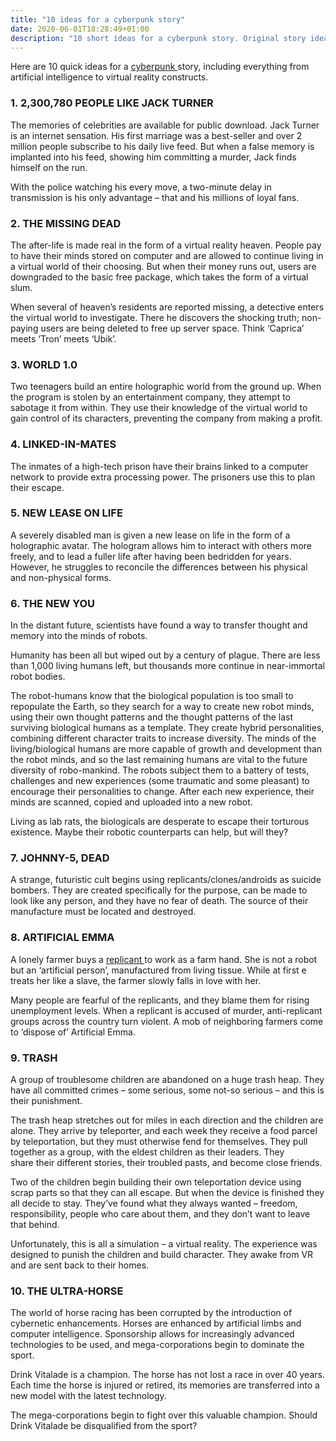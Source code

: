 ```yaml
---
title: "10 ideas for a cyberpunk story"
date: 2020-06-01T18:28:49+01:00
description: "10 short ideas for a cyberpunk story. Original story ideas from SciFi Ideas"
---
```


<p>Here are 10 quick ideas for a&nbsp;<a title="Cyberpunk - Wikipedia" href="http://en.wikipedia.org/wiki/Cyberpunk">cyberpunk&nbsp;</a>story, including everything from artificial intelligence to virtual reality&nbsp;constructs.</p>
<h3>1. 2,300,780 PEOPLE LIKE JACK TURNER</h3>
<p>The memories of celebrities are available for public download. Jack Turner is an internet sensation. His first marriage was a best-seller and over 2 million people subscribe to his daily live feed. But when a false memory is implanted into his feed, showing him&nbsp;committing&nbsp;a murder, Jack finds himself on the run.</p>
<p>With the police watching his every move, a two-minute delay in transmission is his only advantage &ndash; that and his millions of loyal fans.</p>
<h3>2. THE MISSING DEAD</h3>
<p>The after-life is made real in the form of a virtual reality heaven. People pay to have their minds stored on computer and are allowed to continue living in a virtual world of their choosing. But when their money runs out, users are downgraded to the basic free package, which takes the form of a virtual slum.</p>
<p>When several of heaven&rsquo;s residents are reported missing, a detective enters the virtual world to investigate. There he discovers the shocking truth; non-paying users are being deleted to free up server space. Think &lsquo;Caprica&rsquo; meets &lsquo;Tron&rsquo; meets &lsquo;Ubik&rsquo;.</p>
<h3>3. WORLD 1.0</h3>
<p>Two teenagers build an entire holographic world from the ground up. When the program is stolen by an entertainment company, they attempt to sabotage it from within. They use their knowledge of the virtual world to gain control of its characters, preventing the company from making a profit.</p>
<h3>4. LINKED-IN-MATES</h3>
<p>The inmates of a high-tech prison have their brains linked to a computer network to provide extra processing power. The prisoners use this to plan their escape.</p>
<h3>5. NEW LEASE ON LIFE</h3>
<p>A severely disabled man is given a new lease on life in the form of a holographic avatar. The hologram allows him to interact with others more freely, and to lead a fuller life after having been bedridden for years. However, he struggles to reconcile the differences between his physical and non-physical forms.</p>
<h3>6. THE NEW YOU</h3>
<p>In the distant future, scientists have found a way to transfer thought and memory into the minds of robots.</p>
<p>Humanity has been all but wiped out by a century of plague. There are less than 1,000 living humans left, but thousands more continue in near-immortal robot bodies.</p>
<p>The robot-humans know that the biological population is too small to repopulate the Earth, so they search for a way to create new robot minds, using their own thought patterns and the thought patterns of the last surviving biological humans as a template. They create hybrid personalities, combining different character traits to increase diversity. The minds of the living/biological humans are more capable of growth and development than the robot minds, and so the last remaining humans are vital to the future diversity of robo-mankind. The robots subject them to a battery of tests, challenges and new experiences (some traumatic and some pleasant) to encourage&nbsp;their&nbsp;personalities to change. After each new experience, their minds are&nbsp;scanned, copied&nbsp;and uploaded into a new robot.</p>
<p>Living as lab rats, the&nbsp;biologicals&nbsp;are desperate to escape their torturous existence. Maybe their robotic counterparts can help, but will they?</p>
<h3>7. JOHNNY-5, DEAD</h3>
<p>A strange, futuristic cult begins using replicants/clones/androids as suicide bombers. They are created specifically for the purpose, can be made to look like any person, and they have no fear of death. The source of their manufacture must be located and destroyed.</p>
<h3>8. ARTIFICIAL EMMA</h3>
<p>A lonely farmer buys a&nbsp;<a title="Replicant - Wikipedia" href="http://en.wikipedia.org/wiki/Replicant">replicant&nbsp;</a>to work as a farm hand. She is not a robot but an &lsquo;artificial person&rsquo;, manufactured from living tissue. While at first e treats her like a slave, the farmer slowly falls in love with her.</p>
<p>Many people are fearful of the replicants, and they blame them for rising unemployment levels. When a replicant is accused of murder, anti-replicant groups across the country turn violent. A mob of&nbsp;neighboring&nbsp;farmers come to &lsquo;dispose of&rsquo; Artificial Emma.</p>
<h3>9. TRASH</h3>
<p>A group of troublesome children are abandoned on a huge trash heap. They have all&nbsp;committed crimes &ndash; some serious, some not-so serious &ndash; and this is their punishment.</p>
<p>The trash heap stretches out for miles in each direction and the children are alone. They arrive by teleporter, and each week they receive a food parcel by teleportation, but they must otherwise fend for themselves. They pull together as a group, with the eldest children as their leaders. They share&nbsp;their&nbsp;different stories, their troubled pasts, and become close friends.</p>
<p>Two of the children begin building&nbsp;their&nbsp;own teleportation device using scrap parts so that they can all escape. But when the device is finished they all decide to stay. They&rsquo;ve found what they always wanted &ndash; freedom, responsibility, people who care about them, and they don&rsquo;t want to leave that behind.</p>
<p>Unfortunately, this is all a simulation &ndash; a virtual reality. The experience was designed to punish the children and build character. They awake from VR and are sent back to their homes.</p>
<h3>10. THE ULTRA-HORSE</h3>
<p>The world of horse racing has been&nbsp;corrupted&nbsp;by the introduction of cybernetic enhancements. Horses are enhanced by artificial limbs and computer intelligence. Sponsorship allows for increasingly advanced technologies to be used, and mega-corporations begin to dominate the sport.</p>
<p>Drink Vitalade is a champion. The horse has not lost a race in over 40 years. Each time the horse is injured or retired, its memories are&nbsp;transferred&nbsp;into a new model with the latest technology.</p>
<p>The mega-corporations begin to fight over this valuable champion. Should Drink Vitalade be disqualified from the sport?</p>